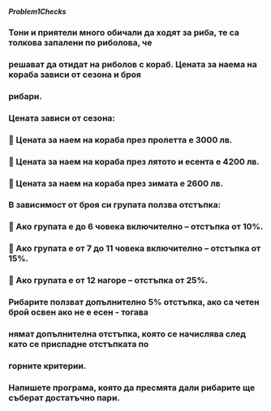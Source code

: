 ##### Problem1Checks

###	Тони и приятели много обичали да ходят за риба, те са толкова запалени по риболова, че
### решават да отидат на риболов с кораб. Цената за наема на кораба зависи от сезона и броя
### рибари.

### Цената зависи от сезона:
###  Цената за наем на кораба през пролетта е 3000 лв.
###  Цената за наем на кораба през лятото и есента е 4200 лв.
###  Цената за наем на кораба през зимата е 2600 лв.
### В зависимост от броя си групата ползва отстъпка:
###  Ако групата е до 6 човека включително – отстъпка от 10%.
###  Ако групата е от 7 до 11 човека включително – отстъпка от 15%.
###  Ако групата е от 12 нагоре – отстъпка от 25%.
### Рибарите ползват допълнително 5% отстъпка, ако са четен брой освен ако не е есен - тогава
### нямат допълнителна отстъпка, която се начислява след като се приспадне отстъпката по
### горните критерии.

### Напишете програма, която да пресмята дали рибарите ще съберат достатъчно пари.
